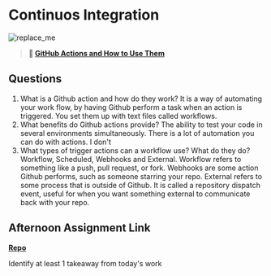 # Continuos Integration

![replace_me](https://codeworks.blob.core.windows.net/public/assets/img/illustrations/placeholder.svg)

> **📖 [GitHub Actions and How to Use Them](https://codeworksacademy.com/fs-student-guide/resources/wk8-9/05-Github-Actions)**

## Questions

1. What is a Github action and how do they work?
It is a way of automating your work flow, by having Github perform a task when an action is triggered. You set them up with text files called workflows.
2. What benefits do Github actions provide?
The ability to test your code in several environments simultaneously. There is a lot of automation you can do with actions. I don't 
3. What types of trigger actions can a workflow use? What do they do?
Workflow, Scheduled, Webhooks and  External. Workflow refers to something like a push, pull request, or fork. 
Webhooks are some action Github performs, such as someone starring your repo. 
External refers to some process that is outside of Github. It is called a repository dispatch event, useful for when you want something external to communicate back with your repo. 
## Afternoon Assignment Link

**[Repo](https://github.com/TobyComon/<ASSIGNMENT_REPO>)**

Identify at least 1 takeaway from today's work
